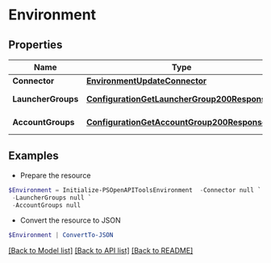 # Environment
## Properties

Name | Type | Description | Notes
------------ | ------------- | ------------- | -------------
**Connector** | [**EnvironmentUpdateConnector**](EnvironmentUpdateConnector.md) |  | [optional] 
**LauncherGroups** | [**ConfigurationGetLauncherGroup200Response[]**](ConfigurationGetLauncherGroup200Response.md) | Launcher groups | [optional] 
**AccountGroups** | [**ConfigurationGetAccountGroup200Response[]**](ConfigurationGetAccountGroup200Response.md) | Account groups | [optional] 

## Examples

- Prepare the resource
```powershell
$Environment = Initialize-PSOpenAPIToolsEnvironment  -Connector null `
 -LauncherGroups null `
 -AccountGroups null
```

- Convert the resource to JSON
```powershell
$Environment | ConvertTo-JSON
```

[[Back to Model list]](../README.md#documentation-for-models) [[Back to API list]](../README.md#documentation-for-api-endpoints) [[Back to README]](../README.md)

